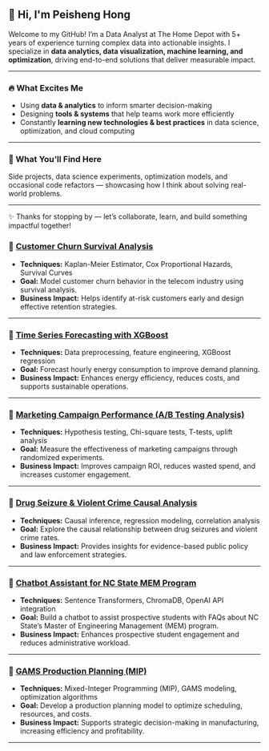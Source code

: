 ## 👋 Hi, I'm Peisheng Hong  

Welcome to my GitHub! I’m a Data Analyst at The Home Depot with 5+ years of experience turning complex data into actionable insights. I specialize in **data analytics, data visualization, machine learning, and optimization**, driving end-to-end solutions that deliver measurable impact.  

---

### 🔥 What Excites Me  
- Using **data & analytics** to inform smarter decision-making  
- Designing **tools & systems** that help teams work more efficiently  
- Constantly **learning new technologies & best practices** in data science, optimization, and cloud computing  

---

### 📂 What You’ll Find Here  
Side projects, data science experiments, optimization models, and occasional code refactors — showcasing how I think about solving real-world problems.  

---

✨ Thanks for stopping by — let’s collaborate, learn, and build something impactful together!

### 📌 [Customer Churn Survival Analysis](./customer-churn-survival-analysis)
- **Techniques:** Kaplan-Meier Estimator, Cox Proportional Hazards, Survival Curves  
- **Goal:** Model customer churn behavior in the telecom industry using survival analysis.  
- **Business Impact:** Helps identify at-risk customers early and design effective retention strategies.  

---

### 📌 [Time Series Forecasting with XGBoost](./time-series-xgboost-forecasting)
- **Techniques:** Data preprocessing, feature engineering, XGBoost regression  
- **Goal:** Forecast hourly energy consumption to improve demand planning.  
- **Business Impact:** Enhances energy efficiency, reduces costs, and supports sustainable operations.  

---

### 📌 [Marketing Campaign Performance (A/B Testing Analysis)](./marketing-campaign-performance-ab-testing-analysis)
- **Techniques:** Hypothesis testing, Chi-square tests, T-tests, uplift analysis  
- **Goal:** Measure the effectiveness of marketing campaigns through randomized experiments.  
- **Business Impact:** Improves campaign ROI, reduces wasted spend, and increases customer engagement.  

---

### 📌 [Drug Seizure & Violent Crime Causal Analysis](./drug-seizure-violent-crime-causal-analysis)
- **Techniques:** Causal inference, regression modeling, correlation analysis  
- **Goal:** Explore the causal relationship between drug seizures and violent crime rates.  
- **Business Impact:** Provides insights for evidence-based public policy and law enforcement strategies.  

---

### 📌 [Chatbot Assistant for NC State MEM Program](./mem-chatbot-assistant)
- **Techniques:** Sentence Transformers, ChromaDB, OpenAI API integration  
- **Goal:** Build a chatbot to assist prospective students with FAQs about NC State’s Master of Engineering Management (MEM) program.  
- **Business Impact:** Enhances prospective student engagement and reduces administrative workload.  

---

### 📌 [GAMS Production Planning (MIP)](./gams-production-planning)
- **Techniques:** Mixed-Integer Programming (MIP), GAMS modeling, optimization algorithms  
- **Goal:** Develop a production planning model to optimize scheduling, resources, and costs.  
- **Business Impact:** Supports strategic decision-making in manufacturing, increasing efficiency and profitability.  

---
<!--
**PeishengHong/PeishengHong** is a ✨ _special_ ✨ repository because its `README.md` (this file) appears on your GitHub profile.

Here are some ideas to get you started:

- 🔭 I’m currently working on ...
- 🌱 I’m currently learning ...
- 👯 I’m looking to collaborate on ...
- 🤔 I’m looking for help with ...
- 💬 Ask me about ...
- 📫 How to reach me: ...
- 😄 Pronouns: ...
- ⚡ Fun fact: ...
-->
